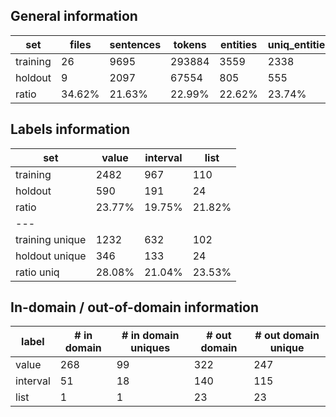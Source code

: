 ## General information

| set      | files   | sentences | tokens  | entities | uniq_entities | classes  | positive_examples | negative_examples |
|----------|---------|-----------|---------|----------|---------------|----------|-------------------|-------------------|
| training | 26      | 9695      | 293884  | 3559     | 2338          | 3        | 3559              | 6136              |
| holdout  | 9       | 2097      | 67554   | 805      | 555           | 3        | 805               | 1292              |
| ratio    | 34.62%  | 21.63%    | 22.99%  | 22.62%   | 23.74%        | 100.00%  | 22.62%            | 21.06%            |


## Labels information

| set             | value  | interval  | list   |
|-----------------|--------|-----------|--------|
| training        | 2482   | 967       | 110    |
| holdout         | 590    | 191       | 24     |
| ratio           | 23.77% | 19.75%    | 21.82% |
| ---             |
| training unique | 1232   | 632       | 102    |
| holdout unique  | 346    | 133       | 24     |
| ratio uniq      | 28.08% | 21.04%    | 23.53% |



## In-domain / out-of-domain information

| label    | # in domain | # in domain uniques | # out domain | # out domain unique |
|----------|-------------|---------------------|--------------|---------------------|
| value    | 268         | 99                  | 322          | 247                 |
| interval | 51          | 18                  | 140          | 115                 |
| list     | 1           | 1                   | 23           | 23                  |
